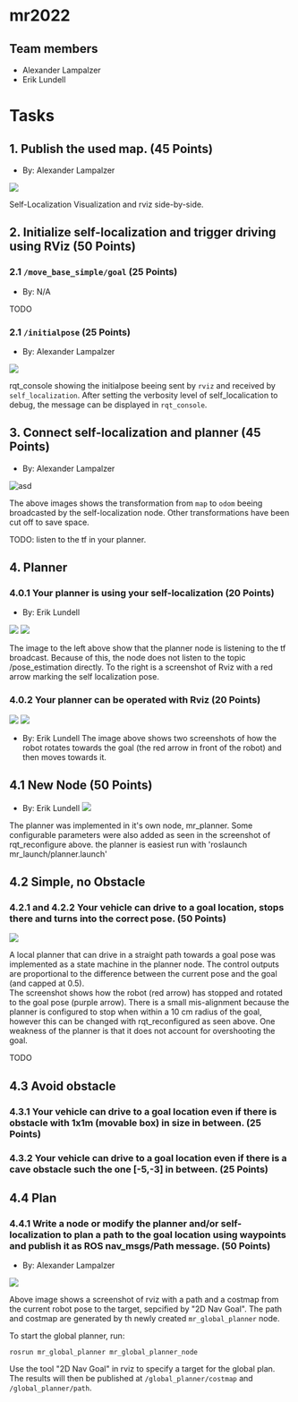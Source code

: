 # mr2022

## Team members
* Alexander Lampalzer
* Erik Lundell

# Tasks

## 1. Publish the used map. (45 Points)
* By: Alexander Lampalzer

![](docs/map-publish.png)

Self-Localization Visualization and rviz side-by-side. 

## 2. Initialize self-localization and trigger driving using RViz (50 Points)

### 2.1 `/move_base_simple/goal` (25 Points)

* By: N/A

TODO

### 2.1 `/initialpose` (25 Points)

* By: Alexander Lampalzer

![](docs/initialpose.png)

rqt_console showing the initialpose beeing sent by `rviz` and received by `self_localization`. After setting the verbosity level of self_localication to debug, the message can be displayed in `rqt_console`.

## 3. Connect self-localization and planner (45 Points)

* By: Alexander Lampalzer

![asd](docs/odom.png)

The above images shows the transformation from `map` to `odom` beeing broadcasted by the self-localization node. Other transformations have been cut off to save space.

TODO: listen to the tf in your planner.

## 4. Planner

### 4.0.1 Your planner is using your self-localization (20 Points)

* By: Erik Lundell

![](docs/1.2.png) ![](docs/1.1.png)

The image to the left above show that the planner node is listening to the tf broadcast. Because of this, the node does not listen to the topic /pose_estimation directly. To the right is a screenshot of Rviz with a red arrow marking the self localization pose.

### 4.0.2 Your planner can be operated with Rviz (20 Points)

![](docs/2.1.png) ![](docs/2.2.png)
* By: Erik Lundell
The image above shows two screenshots of how the robot rotates towards the goal (the red arrow in front of the robot) and then moves towards it.

## 4.1 New Node (50 Points)

* By: Erik Lundell
![](docs/3.png)

The planner was implemented in it's own node, mr_planner. Some configurable parameters were also added as seen in the screenshot of rqt_reconfigure above. the planner is easiest run with 'roslaunch mr_launch/planner.launch'

## 4.2 Simple, no Obstacle

### 4.2.1 and 4.2.2 Your vehicle can drive to a goal location, stops there and turns into the correct pose. (50 Points)

![](docs/4.png)

A local planner that can drive in a straight path towards a goal pose was implemented as a state machine in the planner node. The control outputs are proportional to the difference between the current pose and the goal (and capped at 0.5).  
The screenshot shows how the robot (red arrow) has stopped and rotated to the goal pose (purple arrow). There is a small mis-alignment because the planner is configured to stop when within a 10 cm radius of the goal, however this can be changed with rqt_reconfigured as seen above. One weakness of the planner is that it does not account for overshooting the goal.

TODO

## 4.3 Avoid obstacle

### 4.3.1 Your vehicle can drive to a goal location even if there is obstacle with 1x1m (movable box) in size in between. (25 Points)

### 4.3.2 Your vehicle can drive to a goal location even if there is a cave obstacle such the one [-5,-3] in between. (25 Points)

## 4.4 Plan

### 4.4.1 Write a node or modify the planner and/or self-localization to plan a path to the goal location using waypoints and publish it as ROS nav_msgs/Path message. (50 Points)

* By: Alexander Lampalzer

![](docs/global_planner.png)

Above image shows a screenshot of rviz with a path and a costmap from the current robot pose to the target, sepcified by "2D Nav Goal". The path and costmap are generated by th newly created `mr_global_planner` node.

To start the global planner, run:

```
rosrun mr_global_planner mr_global_planner_node
```

Use the tool "2D Nav Goal" in rviz to specify a target for the global plan. The results will then be published at `/global_planner/costmap` and `/global_planner/path`.